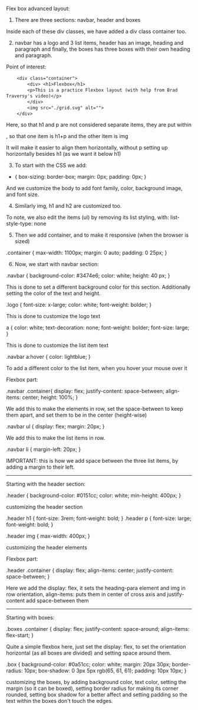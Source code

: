 Flex box advanced layout:

1. There are three sections: navbar, header and boxes

Inside each of these div classes, we have added a div class container too. 

2. navbar has a logo and 3 list items, header has an image, heading and paragraph and finally, the boxes has three boxes with their own heading and paragraph. 

Point of interest:

        <div class="container">
            <div> <h1>Flexbox</h1> 
            <p>This is a practice Flexbox layout (with help from Brad Traversy's video)</p>
            </div>
            <img src="./grid.svg" alt="">
        </div>
    
Here, so that h1 and p are not considered separate items, they are put within <div> </div>, so that one item is h1+p and the other item is img 

It will make it easier to align them horizontally, without p setting up horizontally besides h1 (as we want it below h1)


3. To start with the CSS we add:
* {
    box-sizing: border-box;
    margin: 0px;
    padding: 0px;
}

And we customize the body to add font family, color, background image, and font size. 

4. Similarly img, h1 and h2 are customized too. 

To note, we also edit the items (ul) by removing its list styling, with:
list-style-type: none

5. Then we add container, and to make it responsive (when the browser is sized)

.container {
    max-width: 1100px;
    margin: 0 auto;
    padding: 0 25px; 
}

6. Now, we start with navbar section:

.navbar {
    background-color: #3474e6;
    color: white;
    height: 40 px;
}

This is done to set a different background color for this section. Additionally setting the color of the text and height. 

.logo {
    font-size: x-large;
    color: white;
    font-weight: bolder;
}

This is done to customize the logo text

a {
    color: white;
    text-decoration: none;
    font-weight: bolder;
    font-size: large;
}

This is done to customize the list item text

.navbar a:hover {
    color: lightblue;
}

To add a different color to the list item, when you hover your mouse over it

Flexbox part: 

.navbar .container{
    display: flex;
    justify-content: space-between;
    align-items: center;
    height: 100%;
}

We add this to make the elements in row, set the space-between to keep them apart, and set them to be in the center (height-wise)

.navbar ul {
    display: flex;
    margin: 20px;
}

We add this to make the list items in row. 


.navbar li {
    margin-left: 20px;
}

IMPORTANT: this is how we add space between the three list items, by adding a margin to their left. 

---------------------------

Starting with the header section:

.header {
    background-color: #0151cc;
    color: white;
    min-height: 400px;
}

customizing the header section

.header h1 {
    font-size: 3rem;
    font-weight: bold;
}
.header p {
    font-size: large;
    font-weight: bold;
}

.header img {
    max-width: 400px;
}

customizing the header elements

Flexbox part:

.header .container {
    display: flex;
    align-items: center;
    justify-content: space-between;
}

Here we add the display: flex, it sets the heading-para element and img in row orientation, align-items: puts them in center of cross axis and justify-content add space-between them 

---------------------------

Starting with boxes:

.boxes .container {
    display: flex;
    justify-content: space-around;
    align-items: flex-start;
}

Quite a simple flexbox here, just set the display: flex, to set the orientation horizontal (as all boxes are divided) and setting space around them.

.box {
    background-color: #0a51cc;
    color: white;
    margin: 20px 30px;
    border-radius: 10px;
    box-shadow: 0 3px 5px rgb(65, 61, 61);
    padding: 10px 10px;
}

customizing the boxes, by adding background color, text color, setting the margin (so it can be boxed), setting border radius for making its corner rounded, setting box shadow for a better affect and setting padding so the text within the boxes don't touch the edges. 





